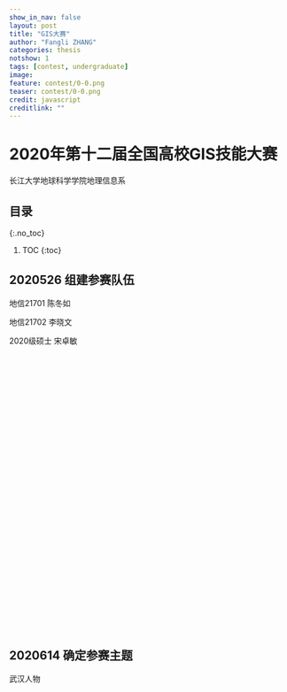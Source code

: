 ```yaml
---
show_in_nav: false
layout: post
title: "GIS大赛"
author: "Fangli ZHANG"
categories: thesis
notshow: 1
tags: [contest, undergraduate]
image:
feature: contest/0-0.png
teaser: contest/0-0.png
credit: javascript
creditlink: ""
---
```


# 2020年第十二届全国高校GIS技能大赛

长江大学地球科学学院地理信息系

## 目录
{:.no_toc}
1. TOC
{:toc}

## 2020526 组建参赛队伍
地信21701 陈冬如

地信21702 李晓文

2020级硕士 宋卓敏

<html>
<head>
    <meta charset="utf-8">
    <title>ECharts</title>
    <script src="../echarts/echarts-master/dist/echarts.js"></script>
    <script src="../echarts/echarts-master/dist/extension/bmap.js"></script>
    <script type="text/javascript" src="http://api.map.baidu.com/api?v=3.0&ak=UQIbZ8RrepxcyoSARRWIrIxZNdSyt96f"></script>
</head>
<body>
    <div id="main1" style="width: 100%; height: 500px;"></div>
    <script type="text/javascript">
        var map = new BMap.Map("main1");
        var point = new BMap.Point(116.404, 39.915);
        map.centerAndZoom(point, 15);
    </script>
</body>
</html>

## 2020614 确定参赛主题
武汉人物

<html>
<head>
    <meta charset="utf-8">
    <title>ECharts</title>
    <script src="../echarts/echarts-master/dist/echarts.js"></script>
    <script src="../echarts/echarts-master/dist/extension/bmap.js"></script>
    <script type="text/javascript" src="http://api.map.baidu.com/api?v=3.0&ak=UQIbZ8RrepxcyoSARRWIrIxZNdSyt96f"></script>
</head>
<body>
    <div id="main" style="width: 100%; height: 500px;"></div>
    <script type="text/javascript">
            echarts.init(document.getElementById('main')).setOption({
                backgroundColor: '#000',
                title: {
                        text: '全国主要城市空气质量 - 百度地图',
                        subtext: 'data from PM25.in',
                        sublink: 'http://www.pm25.in',
                        left: 'center'
                    },
                    tooltip : {
                        trigger: 'item'
                    },
                    bmap: {
                        center: [104.114129, 37.550339],
                        zoom: 5,
                        roam: true,
                        mapStyle: {
                            styleJson: [{
                                'featureType': 'water',
                                'elementType': 'all',
                                'stylers': {
                                    'color': '#d1d1d1'
                                }
                            }, {
                                'featureType': 'land',
                                'elementType': 'all',
                                'stylers': {
                                    'color': '#f3f3f3'
                                }
                            }, {
                                'featureType': 'railway',
                                'elementType': 'all',
                                'stylers': {
                                    'visibility': 'off'
                                }
                            }, {
                                'featureType': 'highway',
                                'elementType': 'all',
                                'stylers': {
                                    'color': '#fdfdfd'
                                }
                            }, {
                                'featureType': 'highway',
                                'elementType': 'labels',
                                'stylers': {
                                    'visibility': 'off'
                                }
                            }, {
                                'featureType': 'arterial',
                                'elementType': 'geometry',
                                'stylers': {
                                    'color': '#fefefe'
                                }
                            }, {
                                'featureType': 'arterial',
                                'elementType': 'geometry.fill',
                                'stylers': {
                                    'color': '#fefefe'
                                }
                            }, {
                                'featureType': 'poi',
                                'elementType': 'all',
                                'stylers': {
                                    'visibility': 'off'
                                }
                            }, {
                                'featureType': 'green',
                                'elementType': 'all',
                                'stylers': {
                                    'visibility': 'off'
                                }
                            }, {
                                'featureType': 'subway',
                                'elementType': 'all',
                                'stylers': {
                                    'visibility': 'off'
                                }
                            }, {
                                'featureType': 'manmade',
                                'elementType': 'all',
                                'stylers': {
                                    'color': '#d1d1d1'
                                }
                            }, {
                                'featureType': 'local',
                                'elementType': 'all',
                                'stylers': {
                                    'color': '#d1d1d1'
                                }
                            }, {
                                'featureType': 'arterial',
                                'elementType': 'labels',
                                'stylers': {
                                    'visibility': 'off'
                                }
                            }, {
                                'featureType': 'boundary',
                                'elementType': 'all',
                                'stylers': {
                                    'color': '#fefefe'
                                }
                            }, {
                                'featureType': 'building',
                                'elementType': 'all',
                                'stylers': {
                                    'color': '#d1d1d1'
                                }
                            }, {
                                'featureType': 'label',
                                'elementType': 'labels.text.fill',
                                'stylers': {
                                    'color': '#999999'
                                }
                            }]
                        }
                    },
                    series : []
            });
    </script>
</body>
</html>
